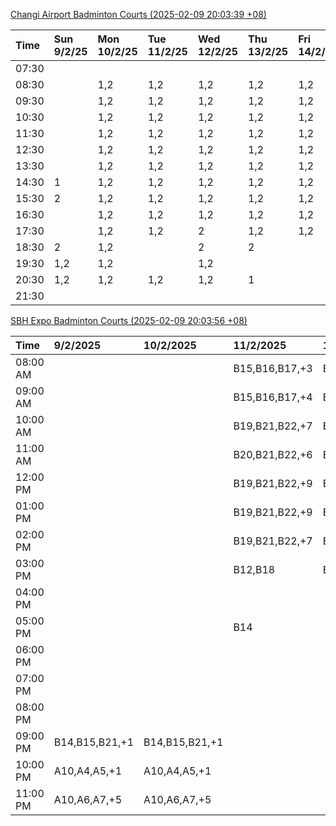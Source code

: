 [Changi Airport Badminton Courts (2025-02-09 20:03:39 +08)](https://www.carc.org.sg/FacilityBooking.aspx)

| Time   | Sun 9/2/25   | Mon 10/2/25   | Tue 11/2/25   | Wed 12/2/25   | Thu 13/2/25   | Fri 14/2/25   | Sat 15/2/25   |
|:-------|:-------------|:--------------|:--------------|:--------------|:--------------|:--------------|:--------------|
| 07:30  |              |               |               |               |               |               |               |
| 08:30  |              | 1,2           | 1,2           | 1,2           | 1,2           | 1,2           |               |
| 09:30  |              | 1,2           | 1,2           | 1,2           | 1,2           | 1,2           | 1             |
| 10:30  |              | 1,2           | 1,2           | 1,2           | 1,2           | 1,2           | 1             |
| 11:30  |              | 1,2           | 1,2           | 1,2           | 1,2           | 1,2           | 1,2           |
| 12:30  |              | 1,2           | 1,2           | 1,2           | 1,2           | 1,2           | 1,2           |
| 13:30  |              | 1,2           | 1,2           | 1,2           | 1,2           | 1,2           | 1,2           |
| 14:30  | 1            | 1,2           | 1,2           | 1,2           | 1,2           | 1,2           | 1,2           |
| 15:30  | 2            | 1,2           | 1,2           | 1,2           | 1,2           | 1,2           | 1             |
| 16:30  |              | 1,2           | 1,2           | 1,2           | 1,2           | 1,2           | 1             |
| 17:30  |              | 1,2           | 1,2           | 2             | 1,2           | 1,2           | 2             |
| 18:30  | 2            | 1,2           |               | 2             | 2             |               | 1,2           |
| 19:30  | 1,2          | 1,2           |               | 1,2           |               |               | 1,2           |
| 20:30  | 1,2          | 1,2           | 1,2           | 1,2           | 1             |               | 1,2           |
| 21:30  |              |               |               |               |               |               |               |

[SBH Expo Badminton Courts (2025-02-09 20:03:56 +08)](https://singaporebadmintonhall.getomnify.com/widgets/O3MRKGBH359GA55KHMG1RD)

| Time     | 9/2/2025       | 10/2/2025      | 11/2/2025      | 12/2/2025      | 13/2/2025      | 14/2/2025      | 15/2/2025      |
|:---------|:---------------|:---------------|:---------------|:---------------|:---------------|:---------------|:---------------|
| 08:00 AM |                |                | B15,B16,B17,+3 | B19,B21,B22,+9 | B19,B21,B22,+8 | B19,B21,B22,+9 | B15,B16,B17,+4 |
| 09:00 AM |                |                | B15,B16,B17,+4 | B19,B21,B22,+9 | B19,B21,B22,+9 | B20,B21,B22,+7 | B15,B16,B17,+4 |
| 10:00 AM |                |                | B19,B21,B22,+7 | B18,B19,B20,+2 | B19,B20,B22,+6 | B18,B20,B21,+6 | B16,B19,B20,+4 |
| 11:00 AM |                |                | B20,B21,B22,+6 | B18,B19,B20,+4 | B19,B20,B22,+6 | B19,B20,B21,+8 | B16,B19,B20,+4 |
| 12:00 PM |                |                | B19,B21,B22,+9 | B19,B21,B22,+7 | B19,B21,B22,+9 | B19,B21,B22,+9 | B19,B21,B22,+9 |
| 01:00 PM |                |                | B19,B21,B22,+9 | B19,B21,B22,+7 | B19,B21,B22,+9 | B19,B21,B22,+8 | B19,B21,B22,+9 |
| 02:00 PM |                |                | B19,B21,B22,+7 | B19,B21,B22,+8 | B19,B20,B21,+8 | B19,B20,B21,+4 | B19,B21,B22,+6 |
| 03:00 PM |                |                | B12,B18        | B18,B19,B20    | B19,B20,B21,+3 | B19,B20,B21,+3 |                |
| 04:00 PM |                |                |                |                |                |                |                |
| 05:00 PM |                |                | B14            |                |                |                |                |
| 06:00 PM |                |                |                |                |                |                |                |
| 07:00 PM |                |                |                |                |                |                |                |
| 08:00 PM |                |                |                |                |                |                |                |
| 09:00 PM | B14,B15,B21,+1 | B14,B15,B21,+1 |                |                |                |                |                |
| 10:00 PM | A10,A4,A5,+1   | A10,A4,A5,+1   |                |                |                |                | B20,B21,B22,+9 |
| 11:00 PM | A10,A6,A7,+5   | A10,A6,A7,+5   |                |                |                |                | B20,B21,B22,+9 |
